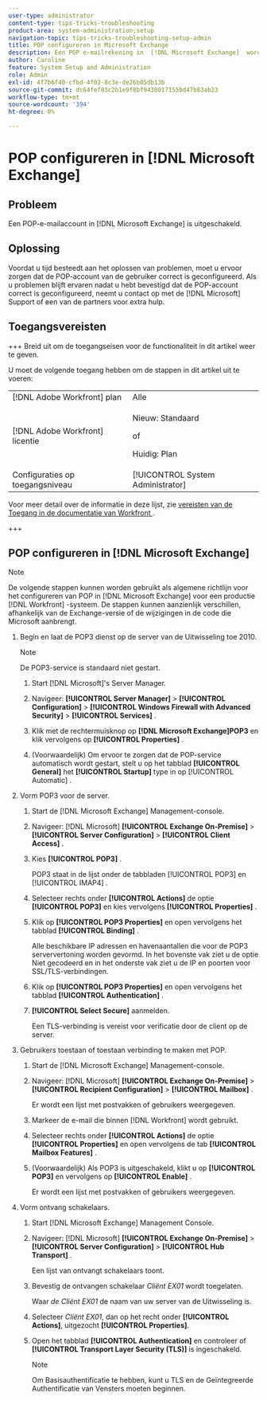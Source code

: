 ```yaml
---
user-type: administrator
content-type: tips-tricks-troubleshooting
product-area: system-administration;setup
navigation-topic: tips-tricks-troubleshooting-setup-admin
title: POP configureren in Microsoft Exchange
description: Een POP e-mailrekening in  [!DNL Microsoft Exchange]  wordt onbruikbaar gemaakt.
author: Caroline
feature: System Setup and Administration
role: Admin
exl-id: 4f7b6f40-cfbd-4f02-8c3e-de26b05db13b
source-git-commit: dc64fef83c2b1e9f8bf9438017155bd47b83ab23
workflow-type: tm+mt
source-wordcount: '394'
ht-degree: 0%

---
```


# POP configureren in [!DNL Microsoft Exchange]

## Probleem

Een POP-e-mailaccount in [!DNL Microsoft Exchange] is uitgeschakeld.

## Oplossing

Voordat u tijd besteedt aan het oplossen van problemen, moet u ervoor zorgen dat de POP-account van de gebruiker correct is geconfigureerd. Als u problemen blijft ervaren nadat u hebt bevestigd dat de POP-account correct is geconfigureerd, neemt u contact op met de [!DNL Microsoft] Support of een van de partners voor extra hulp.

<!--
<p data-mc-conditions="QuicksilverOrClassic.Draft mode">For instructions on integrating a POP account in Adobe Workfront, see .</p>
-->

## Toegangsvereisten

+++ Breid uit om de toegangseisen voor de functionaliteit in dit artikel weer te geven.

U moet de volgende toegang hebben om de stappen in dit artikel uit te voeren:

<table style="table-layout:auto"> 
 <col> 
 <col> 
 <tbody> 
  <tr> 
   <td role="rowheader">[!DNL Adobe Workfront] plan</td> 
   <td>Alle</td> 
  </tr> 
  <tr> 
   <td role="rowheader">[!DNL Adobe Workfront] licentie</td> 
   <td>
   <p>Nieuw: Standaard</p>
   <p>of</p>
   <p>Huidig: Plan</p></td> 
  </tr> 
  <tr> 
   <td role="rowheader">Configuraties op toegangsniveau</td> 
   <td>[!UICONTROL System Administrator]</td> 
  </tr> 
 </tbody> 
</table>

Voor meer detail over de informatie in deze lijst, zie [&#x200B; vereisten van de Toegang in de documentatie van Workfront &#x200B;](/help/quicksilver/administration-and-setup/add-users/access-levels-and-object-permissions/access-level-requirements-in-documentation.md).

+++

## POP configureren in [!DNL Microsoft Exchange]

>[!NOTE]
>
>De volgende stappen kunnen worden gebruikt als algemene richtlijn voor het configureren van POP in [!DNL Microsoft Exchange] voor een productie [!DNL Workfront] -systeem. De stappen kunnen aanzienlijk verschillen, afhankelijk van de Exchange-versie of de wijzigingen in de code die Microsoft aanbrengt.

1. Begin en laat de POP3 dienst op de server van de Uitwisseling toe 2010.

   >[!NOTE]
   >
   >De POP3-service is standaard niet gestart.

   1. Start [!DNL Microsoft]&#39;s Server Manager.
   1. Navigeer: **[!UICONTROL Server Manager]** > **[!UICONTROL Configuration]** > **[!UICONTROL Windows Firewall with Advanced Security]** > **[!UICONTROL Services]** .

   1. Klik met de rechtermuisknop op **[!DNL Microsoft Exchange]POP3** en klik vervolgens op **[!UICONTROL Properties]** .

   1. (Voorwaardelijk) Om ervoor te zorgen dat de POP-service automatisch wordt gestart, stelt u op het tabblad **[!UICONTROL General]** het **[!UICONTROL Startup]** type in op [!UICONTROL Automatic] .

1. Vorm POP3 voor de server.

   1. Start de [!DNL Microsoft Exchange] Management-console.
   1. Navigeer: [!DNL Microsoft] **[!UICONTROL Exchange On-Premise]** > **[!UICONTROL Server Configuration]** > **[!UICONTROL Client Access]** .

   1. Kies **[!UICONTROL POP3]** .

      POP3 staat in de lijst onder de tabbladen [!UICONTROL POP3] en [!UICONTROL IMAP4] .

   1. Selecteer rechts onder **[!UICONTROL Actions]** de optie **[!UICONTROL POP3]** en kies vervolgens **[!UICONTROL Properties]** .

   1. Klik op **[!UICONTROL POP3 Properties]** en open vervolgens het tabblad **[!UICONTROL Binding]** .

      Alle beschikbare IP adressen en havenaantallen die voor de POP3 serververtoning worden gevormd. In het bovenste vak ziet u de optie Niet gecodeerd en in het onderste vak ziet u de IP en poorten voor SSL/TLS-verbindingen.

   1. Klik op **[!UICONTROL POP3 Properties]** en open vervolgens het tabblad **[!UICONTROL Authentication]** .

   1. **[!UICONTROL Select Secure]** aanmelden.

      Een TLS-verbinding is vereist voor verificatie door de client op de server.

1. Gebruikers toestaan of toestaan verbinding te maken met POP.

   1. Start de [!DNL Microsoft Exchange] Management-console.
   1. Navigeer: [!DNL Microsoft] **[!UICONTROL Exchange On-Premise]** > **[!UICONTROL Recipient Configuration]** > **[!UICONTROL Mailbox]** .

      Er wordt een lijst met postvakken of gebruikers weergegeven.

   1. Markeer de e-mail die binnen [!DNL Workfront] wordt gebruikt.
   1. Selecteer rechts onder **[!UICONTROL Actions]** de optie **[!UICONTROL Properties]** en open vervolgens de tab **[!UICONTROL Mailbox Features]** .

   1. (Voorwaardelijk) Als POP3 is uitgeschakeld, klikt u op **[!UICONTROL POP3]** en vervolgens op **[!UICONTROL Enable]** .

      Er wordt een lijst met postvakken of gebruikers weergegeven.

1. Vorm ontvang schakelaars.

   1. Start [!DNL Microsoft Exchange] Management Console.
   1. Navigeer: [!DNL Microsoft] **[!UICONTROL Exchange On-Premise]** > **[!UICONTROL Server Configuration]** > **[!UICONTROL Hub Transport]** .

      Een lijst van ontvangt schakelaars toont.

   1. Bevestig de ontvangen schakelaar *Cliënt* *EX01* wordt toegelaten.

      Waar *de Cliënt* *EX01* de naam van uw server van de Uitwisseling is.

   1. Selecteer *Cliënt EX01*, dan op het recht onder **[!UICONTROL Actions]**, uitgezocht **[!UICONTROL Properties]**.

   1. Open het tabblad **[!UICONTROL Authentication]** en controleer of **[!UICONTROL Transport Layer Security (TLS)]** is ingeschakeld.

      >[!NOTE]
      >
      >Om Basisauthentificatie te hebben, kunt u TLS en de Geïntegreerde Authentificatie van Vensters moeten beginnen.
